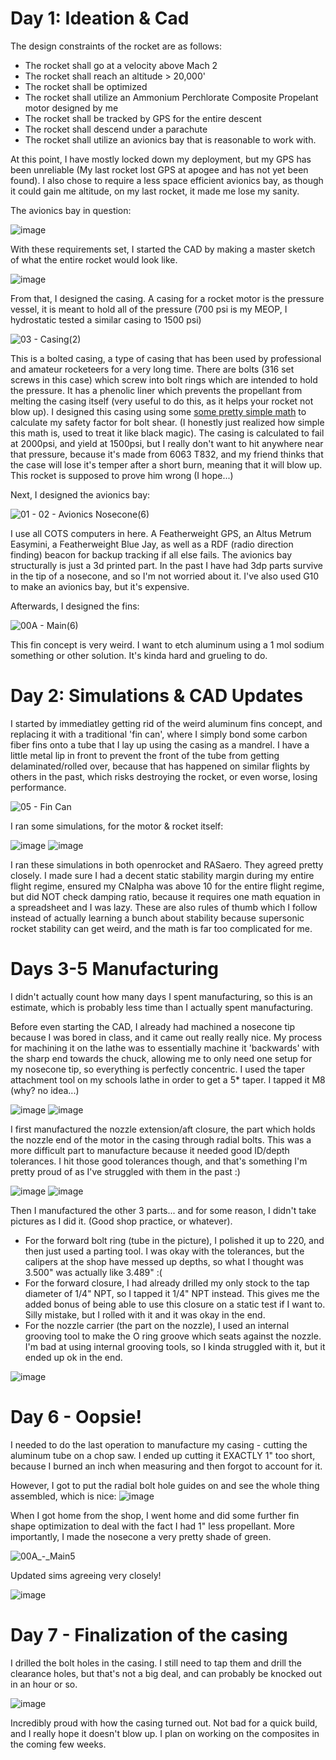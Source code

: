 # Day 1:  Ideation & Cad 
The design constraints of the rocket are as follows: 
- The rocket shall go at a velocity above Mach 2
- The rocket shall reach an altitude > 20,000' 
- The rocket shall be optimized
- The rocket shall utilize an Ammonium Perchlorate Composite Propelant motor designed by me
- The rocket shall be tracked by GPS for the entire descent
- The rocket shall descend under a parachute
- The rocket shall utilize an avionics bay that is reasonable to work with.

At this point, I have mostly locked down my deployment, but my GPS has been unreliable (My last rocket lost GPS at apogee and has not yet been found). I also chose to require a less space efficient avionics bay, as though it could gain me altitude, on my last rocket, it made me lose my sanity. 


The avionics bay in question:

![image](https://github.com/user-attachments/assets/4eb27a74-df6e-4821-b1a7-46e59f37ffeb)

With these requirements set, I started the CAD by making a master sketch of what the entire rocket would look like. 

![image](https://github.com/user-attachments/assets/d70af87b-d513-48ae-9055-af36fc86d184)

From that, I designed the casing. A casing for a rocket motor is the pressure vessel, it is meant to hold all of the pressure (700 psi is my MEOP, I hydrostatic tested a similar casing to 1500 psi) 

![03 - Casing(2)](https://github.com/user-attachments/assets/188f017e-1392-4817-90e0-35d20af51a2f)


This is a bolted casing, a type of casing that has been used by professional and amateur rocketeers for a very long time. There are bolts (316 set screws in this case) which screw into bolt rings which are intended to hold the pressure. It has a phenolic liner which prevents the propellant from melting the casing itself (very useful to do this, as it helps your rocket not blow up). I designed this casing using some [some pretty simple math](https://static1.squarespace.com/static/60d8d9b060e90a67c5c69db4/t/62997fbfa1150834ce0a9556/1654226881895/How+to+Design+Pressure+Vessels%2C+Propellant+Tanks%2C+and+Rocket+Motor+Casings.pdf) to calculate my safety factor for bolt shear. (I honestly just realized how simple this math is, used to treat it like black magic). The casing is calculated to fail at 2000psi, and yield at 1500psi, but I really don't want to hit anywhere near that pressure, because it's made from 6063 T832, and my friend thinks that the case will lose it's temper after a short burn, meaning that it will blow up. This rocket is supposed to prove him wrong (I hope...)

Next, I designed the avionics bay:

![01 - 02 - Avionics   Nosecone(6)](https://github.com/user-attachments/assets/45d15fdf-dce4-42e6-bbf6-3f1e8f5ce66d)

I use all COTS computers in here. A Featherweight GPS, an Altus Metrum Easymini, a Featherweight Blue Jay, as well as a RDF (radio direction finding) beacon for backup tracking if all else fails. The avionics bay structurally is just a 3d printed part. In the past I have had 3dp parts survive in the tip of a nosecone, and so I'm not worried about it. I've also used G10 to make an avionics bay, but it's expensive. 

Afterwards, I designed the fins: 

![00A - Main(6)](https://github.com/user-attachments/assets/750db845-f4cf-44e4-95e0-cdf02a9ea054)

This fin concept is very weird. I want to etch aluminum using a 1 mol sodium something or other solution. It's kinda hard and grueling to do. 

# Day 2: Simulations & CAD Updates

I started by immediatley getting rid of the weird aluminum fins concept, and replacing it with a traditional 'fin can', where I simply bond some carbon fiber fins onto a tube that I lay up using the casing as a mandrel. I have a little metal lip in front to prevent the front of the tube from getting delaminated/rolled over, because that has happened on similar flights by others in the past, which risks destroying the rocket, or even worse, losing performance. 

![05 - Fin Can](https://github.com/user-attachments/assets/fbce54e4-2ba5-44e1-991a-e2d0de6f2f52)

I ran some simulations, for the motor & rocket itself:

![image](https://github.com/user-attachments/assets/411bda44-b619-40db-916e-c96b11028655)
![image](https://github.com/user-attachments/assets/3f499533-810d-4cc9-a0dc-0f53188a4b87)

I ran these simulations in both openrocket and RASaero. They agreed pretty closely. I made sure I had a decent static stability margin during my entire flight regime, ensured my CNalpha was above 10 for the entire flight regime, but did NOT check damping ratio, because it requires one math equation in a spreadsheet and I was lazy. These are also rules of thumb which I follow instead of actually learning a bunch about stability because supersonic rocket stability can get weird, and the math is far too complicated for me. 

# Days 3-5 Manufacturing

I didn't actually count how many days I spent manufacturing, so this is an estimate, which is probably less time than I actually spent manufacturing. 

Before even starting the CAD, I already had machined a nosecone tip because I was bored in class, and it came out really really nice. My process for machining it on the lathe was to essentially machine it 'backwards' with the sharp end towards the chuck, allowing me to only need one setup for my nosecone tip, so everything is perfectly concentric. I used the taper attachment tool on my schools lathe in order to get a 5* taper. I tapped it M8 (why? no idea...)

![image](https://github.com/user-attachments/assets/8cfc06ae-b4db-4589-bb72-f7d298e141ef)
![image](https://github.com/user-attachments/assets/438fc658-376b-44d8-8b51-1c981e81cef7)

I first manufactured the nozzle extension/aft closure, the part which holds the nozzle end of the motor in the casing through radial bolts. This was a more difficult part to manufacture because it needed good ID/depth tolerances. I hit those good tolerances though, and that's something I'm pretty proud of as I've struggled with them in the past :) 

![image](https://github.com/user-attachments/assets/5508589d-2963-4026-9b7b-f4f83603a612)
![image](https://github.com/user-attachments/assets/183afa35-66dd-4cbc-a6d9-e8c81f7fd5f2)

Then I manufactured the other 3 parts... and for some reason, I didn't take pictures as I did it. (Good shop practice, or whatever). 
- For the forward bolt ring (tube in the picture), I polished it up to 220, and then just used a parting tool. I was okay with the tolerances, but the calipers at the shop have messed up depths, so what I thought was 3.500" was actually like 3.489" :( 
- For the forward closure, I had already drilled my only stock to the tap diameter of 1/4" NPT, so I tapped it 1/4" NPT instead. This gives me the added bonus of being able to use this closure on a static test if I want to. Silly mistake, but I rolled with it and it was okay in the end.
- For the nozzle carrier (the part on the nozzle), I used an internal grooving tool to make the O ring groove which seats against the nozzle. I'm bad at using internal grooving tools, so I kinda struggled with it, but it ended up ok in the end. 

![image](https://github.com/user-attachments/assets/03a898bd-5936-4156-af38-9981c0dea0a3)
 
# Day 6 - Oopsie! 

I needed to do the last operation to manufacture my casing - cutting the aluminum tube on a chop saw. I ended up cutting it EXACTLY 1" too short, because I burned an inch when measuring and then forgot to account for it. 

However, I got to put the radial bolt hole guides on and see the whole thing assembled, which is nice:
![image](https://github.com/user-attachments/assets/76e4d55d-2e0c-4222-934b-a3799e3f5f25)

When I got home from the shop, I went home and did some further fin shape optimization to deal with the fact I had 1" less propellant. More importantly, I made the nosecone a very pretty shade of green. 
 
![00A_-_Main5](https://github.com/user-attachments/assets/24583e4f-f26e-4470-a64d-dfbe6afba09e)

Updated sims agreeing very closely!

![image](https://github.com/user-attachments/assets/c3da2d71-c753-4d87-8c88-a3b732c6b695)

# Day 7 - Finalization of the casing
I drilled the bolt holes in the casing. I still need to tap them and drill the clearance holes, but that's not a big deal, and can probably be knocked out in an hour or so. 

![image](https://github.com/user-attachments/assets/9628171f-9f25-41e3-acf3-183b33f308eb)

Incredibly proud with how the casing turned out. Not bad for a quick build, and I really hope it doesn't blow up. I plan on working on the composites in the coming few weeks. 
